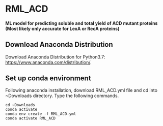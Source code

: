 # RML_ACD
#### ML model for predicting soluble and total yield of ACD mutant proteins (Most likely only accurate for LexA or RecA proteins)

## Download Anaconda Distribution

Download Anaconda Distribution for Python3.7: https://www.anaconda.com/distribution/.

## Set up conda environment

Following anaconda installation, download RML_ACD.yml file and cd into ~Downloads directory. Type the following commands.

```
cd ~Downloads
conda activate
conda env create -f RML_ACD.yml
conda activate RML_ACD
```
